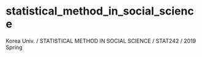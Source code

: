# statistical_method_in_social_science
Korea Univ. / STATISTICAL METHOD IN SOCIAL SCIENCE / STAT242 / 2019 Spring
